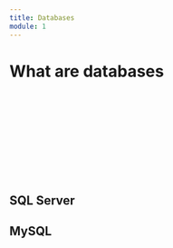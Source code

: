 ```yaml
---
title: Databases
module: 1
---
```


# What are databases

<div class="embed-responsive embed-responsive-16by9"><iframe class="embed-responsive-item" src="" frameborder="0" allowfullscreen></iframe></div>

## SQL Server

## MySQL